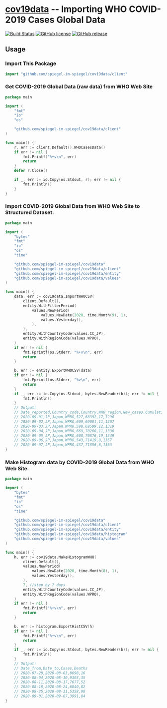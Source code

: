 # [cov19data] -- Importing WHO COVID-2019 Cases Global Data

[![Build Status](https://travis-ci.org/spiegel-im-spiegel/cov19data.svg?branch=master)](https://travis-ci.org/spiegel-im-spiegel/cov19data)
[![GitHub license](https://img.shields.io/badge/license-Apache%202-blue.svg)](https://raw.githubusercontent.com/spiegel-im-spiegel/cov19data/master/LICENSE)
[![GitHub release](http://img.shields.io/github/release/spiegel-im-spiegel/cov19data.svg)](https://github.com/spiegel-im-spiegel/cov19data/releases/latest)

## Usage

### Import This Package

```go
import "github.com/spiegel-im-spiegel/cov19data/client"
```

### Get COVID-2019 Global Data (raw data) from WHO Web Site

```go
package main

import (
    "fmt"
    "io"
    "os"

    "github.com/spiegel-im-spiegel/cov19data/client"
)

func main() {
    r, err := client.Default().WHOCasesData()
    if err != nil {
        fmt.Printf("%+v\n", err)
        return
    }
    defer r.Close()

    if _, err := io.Copy(os.Stdout, r); err != nil {
        fmt.Println()
    }
}
```

### Import COVID-2019 Global Data from WHO Web Site to Structured Dataset.

```go
package main

import (
    "bytes"
    "fmt"
    "io"
    "os"
    "time"

    "github.com/spiegel-im-spiegel/cov19data"
    "github.com/spiegel-im-spiegel/cov19data/client"
    "github.com/spiegel-im-spiegel/cov19data/entity"
    "github.com/spiegel-im-spiegel/cov19data/values"
)

func main() {
    data, err := cov19data.ImportWHOCSV(
        client.Default(),
        entity.WithFilterPeriod(
            values.NewPeriod(
                values.NewDate(2020, time.Month(9), 1),
                values.Yesterday(),
            ),
        ),
        entity.WithCountryCode(values.CC_JP),
        entity.WithRegionCode(values.WPRO),
    )
    if err != nil {
        fmt.Fprintf(os.Stderr, "%+v\n", err)
        return
    }

    b, err := entity.ExportWHOCSV(data)
    if err != nil {
        fmt.Fprintf(os.Stderr, "%v\n", err)
        return
    }
    if _, err := io.Copy(os.Stdout, bytes.NewReader(b)); err != nil {
        fmt.Println()
    }
    // Output:
    // Date_reported,Country_code,Country,WHO_region,New_cases,Cumulative_cases,New_deaths,Cumulative_deaths
    // 2020-09-01,JP,Japan,WPRO,527,68392,17,1296
    // 2020-09-02,JP,Japan,WPRO,609,69001,11,1307
    // 2020-09-03,JP,Japan,WPRO,598,69599,12,1319
    // 2020-09-04,JP,Japan,WPRO,669,70268,11,1330
    // 2020-09-05,JP,Japan,WPRO,608,70876,19,1349
    // 2020-09-06,JP,Japan,WPRO,543,71419,8,1357
    // 2020-09-07,JP,Japan,WPRO,437,71856,6,1363
}
```

### Make Histogram data by COVID-2019 Global Data from WHO Web Site.

```go
package main

import (
    "bytes"
    "fmt"
    "io"
    "os"
    "time"

    "github.com/spiegel-im-spiegel/cov19data"
    "github.com/spiegel-im-spiegel/cov19data/client"
    "github.com/spiegel-im-spiegel/cov19data/entity"
    "github.com/spiegel-im-spiegel/cov19data/histogram"
    "github.com/spiegel-im-spiegel/cov19data/values"
)

func main() {
    h, err := cov19data.MakeHistogramWHO(
        client.Default(),
        values.NewPeriod(
            values.NewDate(2020, time.Month(8), 1),
            values.Yesterday(),
        ),
        7, //step by 7 days
        entity.WithCountryCode(values.CC_JP),
        entity.WithRegionCode(values.WPRO),
    )
    if err != nil {
        fmt.Printf("%+v\n", err)
        return
    }

    b, err := histogram.ExportHistCSV(h)
    if err != nil {
        fmt.Printf("%+v\n", err)
        return
    }
    if _, err := io.Copy(os.Stdout, bytes.NewReader(b)); err != nil {
        fmt.Println()
    }
    // Output:
    // Date_from,Date_to,Cases,Deaths
    // 2020-07-28,2020-08-03,8698,16
    // 2020-08-04,2020-08-10,9303,35
    // 2020-08-11,2020-08-17,7677,52
    // 2020-08-18,2020-08-24,6840,82
    // 2020-08-25,2020-08-31,5358,98
    // 2020-09-01,2020-09-07,3991,84
}
```

[cov19data]: https://github.com/spiegel-im-spiegel/cov19data
